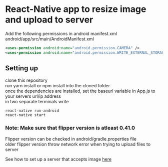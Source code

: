 # React-Native app to resize image and upload to server  

Add the following permissions in android manifest.xml  
android/app/src/main/AndroidManifest.xml  

```xml
<uses-permission android:name="android.permission.CAMERA" />
<uses-permission android:name="android.permission.WRITE_EXTERNAL_STORAGE" />
```

## Setting up  

clone this repository  
run yarn install or npm install into the cloned folder  
once the dependencies are installed, set the baseurl variable in App.js to your servers url/ip address  
in two separate terminals write

```bash
react-native run-android
react-native start
```

### Note: Make sure that flipper version is atleast 0.41.0  

Flipper version can be checked in android/gradle.properties file  
older flipper version throw network error when trying to upload files to server  

See how to set up a server that accepts image [here](https://github.com/shrynshJn/image-upload-server)  
